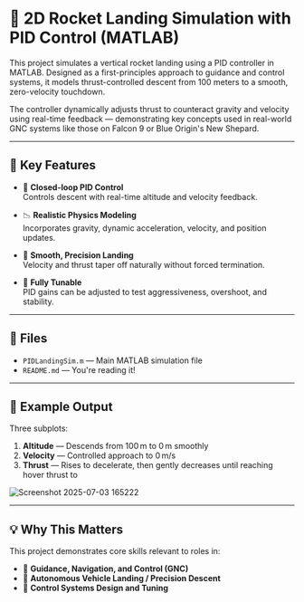 # 🚀 2D Rocket Landing Simulation with PID Control (MATLAB)

This project simulates a vertical rocket landing using a PID controller in MATLAB. Designed as a first-principles approach to guidance and control systems, it models thrust-controlled descent from 100 meters to a smooth, zero-velocity touchdown. 

The controller dynamically adjusts thrust to counteract gravity and velocity using real-time feedback — demonstrating key concepts used in real-world GNC systems like those on Falcon 9 or Blue Origin's New Shepard.

---

## 📌 Key Features

- 🧠 **Closed-loop PID Control**  
  Controls descent with real-time altitude and velocity feedback.

- 📉 **Realistic Physics Modeling**  
  Incorporates gravity, dynamic acceleration, velocity, and position updates.

- 🎯 **Smooth, Precision Landing**  
  Velocity and thrust taper off naturally without forced termination.

- 🧰 **Fully Tunable**  
  PID gains can be adjusted to test aggressiveness, overshoot, and stability.

---

## 📂 Files

- `PIDLandingSim.m` — Main MATLAB simulation file  
- `README.md` — You're reading it!

---

## 🧪 Example Output

Three subplots:
1. **Altitude** — Descends from 100 m to 0 m smoothly  
2. **Velocity** — Controlled approach to 0 m/s  
3. **Thrust** — Rises to decelerate, then gently decreases until reaching hover thrust to 

![Screenshot 2025-07-03 165222](https://github.com/user-attachments/assets/277ee1fc-db81-4d1a-8e22-703a6f591c9a)

---

## 💡 Why This Matters

This project demonstrates core skills relevant to roles in:

- 🚀 **Guidance, Navigation, and Control (GNC)**
- 🛬 **Autonomous Vehicle Landing / Precision Descent**
- 🧪 **Control Systems Design and Tuning**
